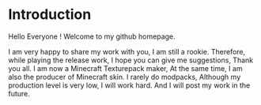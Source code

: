 # Introduction
Hello Everyone !
Welcome to my github homepage.

I am very happy to share my work with you,
I am still a rookie.
Therefore, while playing the release work, 
I hope you can give me suggestions,
Thank you all.
I am now a Minecraft Texturepack maker,
At the same time, I am also the producer of Minecraft skin.
I rarely do modpacks,
Although my production level is very low, I will work hard.
And I will post my work in the future.
